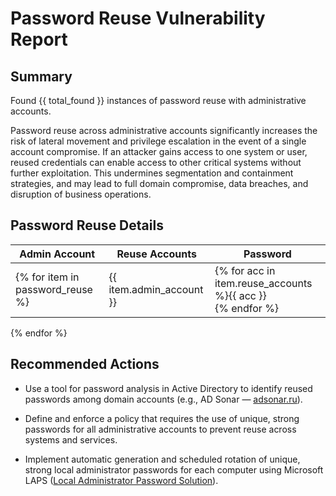 # Password Reuse Vulnerability Report

## Summary
Found {{ total_found }} instances of password reuse with administrative accounts.

Password reuse across administrative accounts significantly increases the risk of lateral movement and privilege escalation in the event of a single account compromise. If an attacker gains access to one system or user, reused credentials can enable access to other critical systems without further exploitation. This undermines segmentation and containment strategies, and may lead to full domain compromise, data breaches, and disruption of business operations.

## Password Reuse Details
| Admin Account | Reuse Accounts | Password |
|---------------|----------------|----------|
{% for item in password_reuse %}| {{ item.admin_account }} | {% for acc in item.reuse_accounts %}{{ acc }}<br>{% endfor %} | {{ item.password }} |
{% endfor %} 

## Recommended Actions

- Use a tool for password analysis in Active Directory to identify reused passwords among domain accounts (e.g., AD Sonar — [adsonar.ru](https://adsonar.ru/)).

- Define and enforce a policy that requires the use of unique, strong passwords for all administrative accounts to prevent reuse across systems and services.

- Implement automatic generation and scheduled rotation of unique, strong local administrator passwords for each computer using Microsoft LAPS ([Local Administrator Password Solution](https://technet.microsoft.com/en-us/mt227395.aspx)).